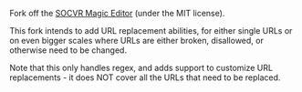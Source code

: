 Fork off the [SOCVR Magic Editor](https://github.com/SO-Close-Vote-Reviewers/UserScripts/blob/master/Magic%E2%84%A2Editor.user.js) (under the MIT license). 

This fork intends to add URL replacement abilities, for either single URLs or on even bigger scales where URLs are either broken, disallowed, or otherwise need to be changed. 

Note that this only handles regex, and adds support to customize URL replacements - it does NOT cover all the URLs that need to be replaced. 
